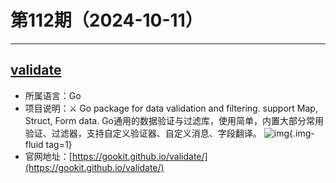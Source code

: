 # 第112期（2024-10-11）

---
## [validate](https://github.com/gookit/validate)
- 所属语言：Go
- 项目说明：⚔ Go package for data validation and filtering. support Map, Struct, Form data. Go通用的数据验证与过滤库，使用简单，内置大部分常用验证、过滤器，支持自定义验证器、自定义消息、字段翻译。
![img](https://mirror.ghproxy.com/https://raw.githubusercontent.com/xiaoxuan6/weekly/main/docs/static/images/2024-10-11/1728642703.png){.img-fluid tag=1}
- 官网地址：[https://gookit.github.io/validate/](https://gookit.github.io/validate/)
